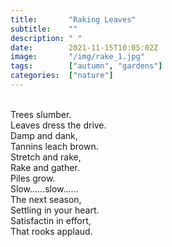 ```yaml
---
title:       "Raking Leaves"
subtitle:    ""
description: " "
date:        2021-11-15T10:05:02Z
image:       "/img/rake_1.jpg"
tags:        ["autumn", "gardens"]
categories:  ["nature"]
---
```

<br>Trees slumber.
<br>Leaves dress the drive.
<br>Damp and dank,
<br>Tannins leach brown.
<br>Stretch and rake,
<br>Rake and gather.
<br>Piles grow.
<br>Slow……slow……
<br>The next season,
<br>Settling in your heart.
<br>Satisfactin in effort,
<br>That rooks applaud.